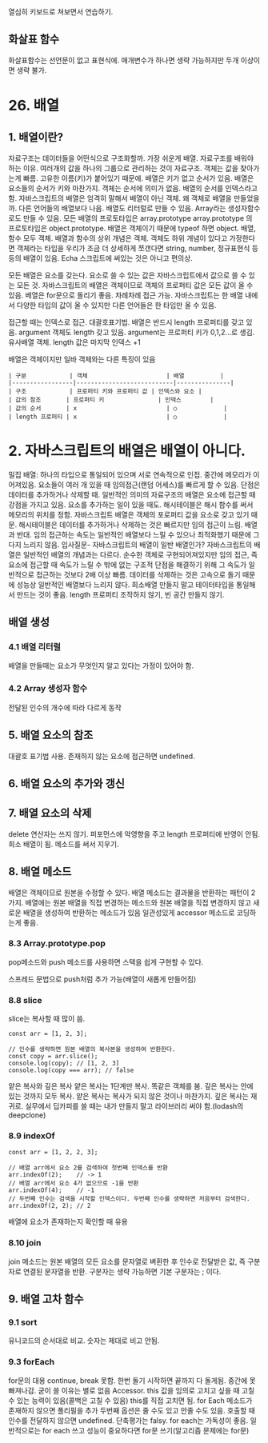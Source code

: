 열심히 키보드로 쳐보면서 연습하기.


## 화살표 함수
화살표함수는 선언문이 없고 표현식에. 매개변수가 하나면 생략 가능하지만 두개 이상이면 생략 불가.


# 26. 배열
## 1. 배열이란?
자료구조는 데이터들을 어떤식으로 구조화할까. 가장 쉬운게 배열. 자료구조를 배워야 하는 이유. 여러개의 값을 하나의 그룹으로 관리하는 것이 자료구조. 객체는 값을 찾아가는게 빠름. 고유한 이름(키)가 붙어있기 때문에. 배열은 키가 없고 순서가 있음.
배열은 요소들의 순서가 키와 마찬가지. 객체는 순서에 의미가 없음. 배열의 순서를 인덱스라고 함. 자바스크립트의 배열은 엄격히 말해서 배열이 아닌 객체.
왜 객체로 배열을 만들었을까. 다른 언어들의 배열보다 나음.
배열도 리터럴로 만들 수 있음. Array라는 생성자함수로도 만들 수 있음. 모든 배열의 프로토타입은 array.prototype
array.prototype 의 프로토타입은 object.prototype.
배열은 객체이기 때문에 typeof 하면 object.
배열, 함수 모두 객체. 배열과 함수의 상위 개념은 객체. 객체도 하위 개념이 있다고 가정한다면 객체라는 타입을 우리가 조금 더 상세하게 쪼갠다면 string, number, 정규표현식 등등의 배열이 있음. Echa 스크립트에 써있는 것은 아니고 편의상.

모든 배열은 요소를 갖는다. 요소로 쓸 수 있는 값은 자바스크립트에서 값으로 쓸 수 있는 모든 것. 자바스크립트의 배열은 객체이므로 객체의 프로퍼티 값은 모든 값이 올 수 있음. 베열은 for문으로 돌리기 좋음. 차례차례 접근 가능. 자바스크립트는 한 배열 내에서 다양한 타입의 값이 올 수 있지만 다른 언어들은 한 타입만 올 수 있음.

접근할 때는 인덱스로 접근. 대괄호표기법. 배열은 반드시 length 프로퍼티를 갖고 있음. argument 객체도 length 갖고 있음. argument는 프로퍼티 키가 0,1,2...로 생김. 유사배열 객체. length 값은 마지막 인덱스 +1

배열은 객체이지만 일바 객체와는 다른 특징이 있음

```
| 구분            | 객체                      | 배열          |
|-----------------|---------------------------|---------------|
| 구조            | 프로퍼티 키와 프로퍼티 값 | 인덱스와 요소 |
| 값의 참조       | 프로퍼티 키               | 인덱스        |
| 값의 순서       | x                         | ○             |
| length 프로퍼티 | x                         | ○             |
```

# 2. 자바스크립트의 배열은 배열이 아니다.
밀집 배열: 하나의 타입으로 통일되어 있으며 서로 연속적으로 인접. 중간에 메모리가 이어져있음. 요소들이 여러 개 있을 때 임의접근(랜덤 어세스)를 빠르게 할 수 있음.
단점은 데이터를 추가하거나 삭제할 때.
일반적인 의미의 자료구조의 배열은 요소에 접근할 때 강점을 가지고 있음. 요소를 추가하는 일이 있을 때도.
해시테이블은 해시 함수를 써서 메모리의 위치를 정함. 자바스크립트 배열은 객체의 포로퍼티 값을 요소로 갖고 있기 때문.
해시테이블은 데이터를 추가하거나 삭제하는 것은 빠르지만 임의 접근이 느림. 배열과 반대.
임의 접근하는 속도는 일반적인 배열보다 느릴 수 있으나 최적화했기 때문에 그다지 느리지 않음.
입사질문- 자바스크립트의 배열이 일반 배열인가? 자바스크립트의 배열은 일반적인 배열의 개념과는 다르다. 순수한 객체로 구현되어져있지만 임의 접근, 즉 요소에 접근할 때 속도가 느릴 수 밖에 없는 구조적 단점을 해결하기 위해 그 속도가 일반적으로 접근하는 것보다 2배 이상 빠름. 데이터를 삭제하는 것은 고속으로 돌기 때문에 성능상 일반적인 배열보다 느리지 않다.
희소배열 만들지 말고 테이터타입을 통일해서 만드는 것이 좋음. length 프로퍼티 조작하지 않기, 빈 공간 만들지 않기.


## 배열 생성
### 4.1 배열 리터럴
배열을 만들때는 요소가 무엇인지 알고 있다는 가정이 있어야 함.

### 4.2 Array 생성자 함수
전달된 인수의 개수에 따라 다르게 동작

## 5. 배열 요소의 참조
대괄호 표기법 사용.
존재하지 않는 요소에 접근하면 undefined.

## 6. 배열 요소의 추가와 갱신

## 7. 배열 요소의 삭제
delete 연산자는 쓰지 않기. 퍼포먼스에 악영향을 주고 length 프로퍼티에 반영이 안됨.
희소 배열이 됨. 메소드를 써서 지우기.

## 8. 배열 메소드
배열은 객체이므로 원본을 수정할 수 있다. 배열 메소드는 결과물을 반환하는 패턴이 2가지. 배열에는 원본 배열을 직접 변경하는 메소드와 원본 배열을 직접 변경하지 않고 새로운 배열을 생성하여 반환하는 메소드가 있음
일관성있게 accessor 메소드로 코딩하는게 좋음.

### 8.3 Array.prototype.pop
pop메소드와 push 메소드를 사용하면 스택을 쉽게 구현할 수 있다.

스프레드 문법으로 push처럼 추가 가능(배열이 새롭게 만들어짐)

### 8.8 slice
slice는 복사할 때 많이 씀.

```
const arr = [1, 2, 3];

// 인수를 생략하면 원본 배열의 복사본을 생성하여 반환한다.
const copy = arr.slice();
console.log(copy); // [1, 2, 3]
console.log(copy === arr); // false

```
얕은 복사와 깊은 복사
얕은 복사는 1단계만 복사. 똑같은 객체를 봄.
깊은 복사는 안에 있는 것까지 모두 복사.
얕은 복사는 복사가 되지 않은 것이나 마찬가지. 깊은 복사는 재귀로. 실무에서 딥카피를 쓸 때는 내가 만들지 말고 라이브러리 써야 함.(lodash의 deepclone)


### 8.9 indexOf

```
const arr = [1, 2, 2, 3];

// 배열 arr에서 요소 2를 검색하여 첫번째 인덱스를 반환
arr.indexOf(2);    // -> 1
// 배열 arr에서 요소 4가 없으므로 -1을 반환
arr.indexOf(4);    // -1
// 두번째 인수는 검색을 시작할 인덱스이다. 두번째 인수를 생략하면 처음부터 검색한다.
arr.indexOf(2, 2); // 2
```
배열에 요소가 존재하는지 확인할 때 유용

### 8.10 join
join 메소드는 원본 배열의 모든 요소를 문자열로 벼환한 후 인수로 전달받은 값, 즉 구분자로 연결된 문자열을 반환. 구분자는 생략 가능하면 기본 구분자는 ; 이다.

## 9. 배열 고차 함수
### 9.1 sort
유니코드의 순서대로 비교. 숫자는 제대로 비고 안됨.

### 9.3 forEach
for문의 대용
continue, break 못함. 한번 돌기 시작하면 끝까지 다 돌게됨. 중간에 못빠져나감.
굳이 쓸 이유는 별로 없음
Accessor. this  값을 임의로 고치고 싶을 때 고칠 수 있는 능력이 있음(콜백은 고칠 수 있음) this를 직접 고치면 됨. for Each 메소드가 존재하지 않으면 폴리필을 추가
두번째 옵션은 줄 수도 있고 안줄 수도 있음. 호출할 때 인수를 전달하지 않으면 undefined. 단축평가는 falsy.
for each는 가독성이 좋음. 일반적으로는 for each 쓰고 성능이 중요하다면 for문 쓰기(알고리즘 문제에는 for문)